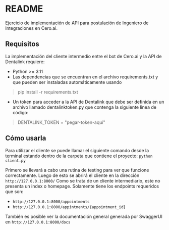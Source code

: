 # README

Ejercicio de implementación de API para postulación de Ingeniero de Integraciones en Cero.ai.

## Requisitos

La implementación del cliente intermedio entre el bot de Cero.ai y la API de Dentalink requiere:
* Python >= 3.11
* Las dependencias que se encuentran en el archivo requirements.txt y que pueden ser instaladas automáticamente usando
>pip install -r requirements.txt

* Un token para acceder a la API de Dentalink que debe ser definida en un archivo llamado dentalinktoken.py que contenga la siguiente linea de código:
>DENTALINK_TOKEN = "pegar-token-aquí"
## Cómo usarla

Para utilizar el cliente se puede llamar el siguiente comando desde la terminal estando dentro de la carpeta que contiene el proyecto:
```python client.py```

Primero se llevará a cabo una rutina de testing para ver que funcione correctamente. Luego de esto se abrirá el cliente en la dirección
```http://127.0.0.1:8000/```
Como se trata de un cliente intermediario, este no presenta un index o homepage. Solamente tiene los endpoints requeridos que son:
* ```http://127.0.0.1:8000/appointments```
* ```http://127.0.0.1:8000/appintments/{appointment_id}```

También es posible ver la documentación general generada por SwaggerUI en ```http://127.0.0.1:8000/docs```
